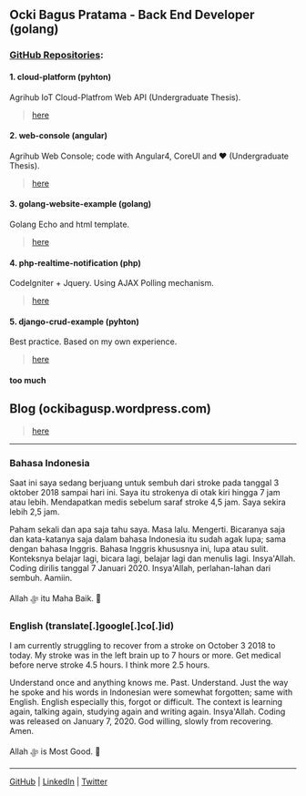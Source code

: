 ## Ocki Bagus Pratama - Back End Developer (golang)

### [GitHub Repositories](https://github.com/ockibagusp?tab=repositories):

#### 1. cloud-platform (pyhton)
  Agrihub IoT Cloud-Platfrom Web API (Undergraduate Thesis). 

  >  [here](https://github.com/ockibagusp/cloud-platform)
  
#### 2. web-console (angular)
  Agrihub Web Console; code with Angular4, CoreUI and ❤ (Undergraduate Thesis). 

  >  [here](https://github.com/ockibagusp/web-console)
  
#### 3. golang-website-example (golang)
  Golang Echo and html template.

  >  [here](https://github.com/ockibagusp/golang-website-example)

#### 4. php-realtime-notification (php)
  CodeIgniter + Jquery. Using AJAX Polling mechanism. 

  >  [here](https://github.com/ockibagusp/php-realtime-notification)

#### 5. django-crud-example (pyhton)
  Best practice. Based on my own experience. 

  >  [here](https://github.com/ockibagusp/django-crud-example)

#### too much


## Blog (ockibagusp.wordpress.com)

> [here](https://ockibagusp.wordpress.com/)

---
### Bahasa Indonesia
Saat ini saya sedang berjuang untuk sembuh dari stroke pada tanggal 3 oktober 2018 sampai hari ini. Saya itu strokenya di otak kiri hingga 7 jam atau lebih. Mendapatkan medis sebelum saraf stroke 4,5 jam. Saya sekira lebih 2,5 jam.

Paham sekali dan apa saja tahu saya. Masa lalu. Mengerti. Bicaranya saja dan kata-katanya saja dalam bahasa Indonesia itu sudah agak lupa; sama dengan bahasa Inggris. Bahasa Inggris khususnya ini, lupa atau sulit. Konteksnya belajar lagi, bicara lagi, belajar lagi dan menulis lagi. Insya'Allah.
Coding dirilis tanggal 7 Januari 2020.
Insya'Allah, perlahan-lahan dari sembuh. Aamiin.

Allah ﷻ itu Maha Baik. 🙂

### English (translate[.]google[.]co[.]id)
I am currently struggling to recover from a stroke on October 3 2018 to today. My stroke was in the left brain up to 7 hours or more. Get medical before nerve stroke 4.5 hours. I think more 2.5 hours.

Understand once and anything knows me. Past. Understand. Just the way he spoke and his words in Indonesian were somewhat forgotten; same with English. English especially this, forgot or difficult. The context is learning again, talking again, studying again and writing again. Insya'Allah.
Coding was released on January 7, 2020.
God willing, slowly from recovering. Amen.

Allah ﷻ is Most Good. 🙂

---
[GitHub](https://github.com/ockibagusp) | [LinkedIn](https://www.linkedin.com/in/ockibagusp) | [Twitter](https://twitter.com/ockibagusp)
